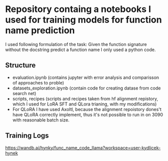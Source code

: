 # Repository containg a notebooks I used for training models for function name prediction
I used following formulation of the task:
Given the function signature without the docstring predict a function name
I only used a python code.

## Structure
- evaluation.ipynb (contains jupyter with error analysis and comparisson of approaches to proble)
- datasets_exploration.ipynb (contain code for creating datase from code search net)
- scripts, recipes (scripts and recipes taken from hf alignment repistory, which I used for LoRA SFT and QLora trianing, with my modifications)
- For QLoRA I have used Axoltl, because the alignment repoistory dones't have QLoRA correctly implement, thus it's not possible to run in on 3090 with reasonable batch size.


## Training Logs
https://wandb.ai/hynky/func_name_code_llama?workspace=user-kydlicek-hynek
